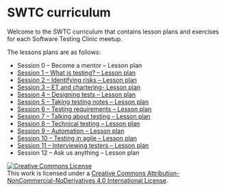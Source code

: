 # SWTC curriculum

Welcome to the SWTC curriculum that contains lesson plans and exercises for each Software Testing Clinic meetup.

The lessons plans are as follows:

* Session 0 – Become a mentor – Lesson plan
* [Session 1 – What is testing? – Lesson plan](http://www.softwaretestingclinic.com/lesson-plans/what-is-testing/)
* [Session 2 – Identifying risks – Lesson plan](http://www.softwaretestingclinic.com/lesson-plans/identifying-risks/)
* [Session 3 – ET and chartering- Lesson plan](http://www.softwaretestingclinic.com/lesson-plans/et-chartering/)
* [Session 4 – Designing tests – Lesson plan](http://www.softwaretestingclinic.com/lesson-plans/designing-tests/)
* [Session 5 – Taking testing notes – Lesson plan](http://www.softwaretestingclinic.com/lesson-plans/note-taking/)
* [Session 6 – Testing requirements – Lesson plan](http://www.softwaretestingclinic.com/lesson-plans/testing-requirements/)
* [Session 7 – Talking about testing – Lesson plan](http://www.softwaretestingclinic.com/lesson-plans/talkingtesting/)
* [Session 8 – Technical testing – Lesson plan](http://www.softwaretestingclinic.com/lesson-plans/technical-testing/)
* [Session 9 – Automation – Lesson plan](http://www.softwaretestingclinic.com/lesson-plans/automation/)
* [Session 10 – Testing in agile – Lesson plan](http://www.softwaretestingclinic.com/lesson-plans/testing-in-agile/)
* [Session 11 – Interviewing testers – Lesson plan](http://www.softwaretestingclinic.com/lesson-plans/interviewing-testers/)
* Session 12 – Ask us anything – Lesson plan

[![Creative Commons License](https://i.creativecommons.org/l/by-nc-nd/4.0/88x31.png)](http://creativecommons.org/licenses/by-nc-nd/4.0/)  
This work is licensed under a [Creative Commons Attribution-NonCommercial-NoDerivatives 4.0 International License](http://creativecommons.org/licenses/by-nc-nd/4.0/).

